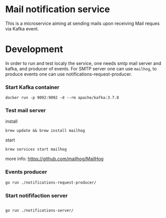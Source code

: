 # Mail notification service

This is a microservice aiming at sending mails upon receiving Mail reques via Kafka event.

# Development

In order to run and test localy the service, one needs smtp mail server and kafka, and producer of events.
For SMTP server one can use `mailhog`, to produce events one can use notifications-request-producer.



### Start Kafka container 

```
docker run -p 9092:9092 -d --rm apache/kafka:3.7.0
```


### Test mail server


install 
```
brew update && brew install mailhog
```

start 
```
brew services start mailhog
```

more info: https://github.com/mailhog/MailHog


### Events producer

```bash
go run ./notifications-request-producer/ 
```

### Start notififaction server

```bash

go run ./notifications-server/
```

